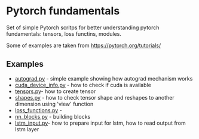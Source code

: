# Pytorch fundamentals

Set of simple Pytorch scritps for better understanding pytorch fundamentals: tensors, loss functins, modules.

Some of examples are taken from https://pytorch.org/tutorials/ 


## Examples

* [autograd.py](https://github.com/ksopyla/pytorch_fundamentals/blob/master/autograd.py) - simple example showing how autograd mechanism works
* [cuda_device_info.py](https://github.com/ksopyla/pytorch_fundamentals/blob/master/cuda_device_info.py) - how to check if cuda is available
* [tensors.py](https://github.com/ksopyla/pytorch_fundamentals/blob/master/tensors.py)- how to create tensor
* [shapes.py](https://github.com/ksopyla/pytorch_fundamentals/blob/master/shapes.py) - how to check tensor shape and reshapes to another dimension using 'view' function
* [loss_functions.py]() - 
* [nn_blocks.py](https://github.com/ksopyla/pytorch_fundamentals/blob/master/nn_blocks.py) - building blocks 
* [lstm_input.py](https://github.com/ksopyla/pytorch_fundamentals/blob/master/lstm_input.py)- how to prepare input for lstm, how to read output from lstm layer


